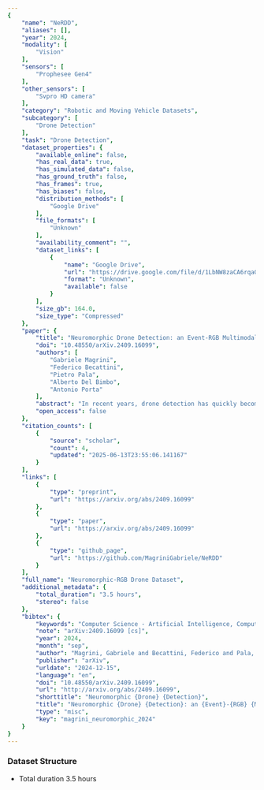 ```yaml
---
{
    "name": "NeRDD",
    "aliases": [],
    "year": 2024,
    "modality": [
        "Vision"
    ],
    "sensors": [
        "Prophesee Gen4"
    ],
    "other_sensors": [
        "Svpro HD camera"
    ],
    "category": "Robotic and Moving Vehicle Datasets",
    "subcategory": [
        "Drone Detection"
    ],
    "task": "Drone Detection",
    "dataset_properties": {
        "available_online": false,
        "has_real_data": true,
        "has_simulated_data": false,
        "has_ground_truth": false,
        "has_frames": true,
        "has_biases": false,
        "distribution_methods": [
            "Google Drive"
        ],
        "file_formats": [
            "Unknown"
        ],
        "availability_comment": "",
        "dataset_links": [
            {
                "name": "Google Drive",
                "url": "https://drive.google.com/file/d/1LbNW8zaCA6rqaGNA54IeqgjovY_aLSeU/view?usp=sharing",
                "format": "Unknown",
                "available": false
            }
        ],
        "size_gb": 164.0,
        "size_type": "Compressed"
    },
    "paper": {
        "title": "Neuromorphic Drone Detection: an Event-RGB Multimodal Approach",
        "doi": "10.48550/arXiv.2409.16099",
        "authors": [
            "Gabriele Magrini",
            "Federico Becattini",
            "Pietro Pala",
            "Alberto Del Bimbo",
            "Antonio Porta"
        ],
        "abstract": "In recent years, drone detection has quickly become a subject of extreme interest: the potential for fast-moving objects of contained dimensions to be used for malicious intents or even terrorist attacks has posed attention to the necessity for precise and resilient systems for detecting and identifying such elements. While extensive literature and works exist on object detection based on RGB data, it is also critical to recognize the limits of such modality when applied to UAVs detection. Detecting drones indeed poses several challenges such as fast-moving objects and scenes with a high dynamic range or, even worse, scarce illumination levels. Neuromorphic cameras, on the other hand, can retain precise and rich spatio-temporal information in situations that are challenging for RGB cameras. They are resilient to both high-speed moving objects and scarce illumination settings, while prone to suffer a rapid loss of information when the objects in the scene are static. In this context, we present a novel model for integrating both domains together, leveraging multimodal data to take advantage of the best of both worlds. To this end, we also release NeRDD (Neuromorphic-RGB Drone Detection), a novel spatio-temporally synchronized Event-RGB Drone detection dataset of more than 3.5 hours of multimodal annotated recordings.",
        "open_access": false
    },
    "citation_counts": [
        {
            "source": "scholar",
            "count": 4,
            "updated": "2025-06-13T23:55:06.141167"
        }
    ],
    "links": [
        {
            "type": "preprint",
            "url": "https://arxiv.org/abs/2409.16099"
        },
        {
            "type": "paper",
            "url": "https://arxiv.org/abs/2409.16099"
        },
        {
            "type": "github_page",
            "url": "https://github.com/MagriniGabriele/NeRDD"
        }
    ],
    "full_name": "Neuromorphic-RGB Drone Dataset",
    "additional_metadata": {
        "total_duration": "3.5 hours",
        "stereo": false
    },
    "bibtex": {
        "keywords": "Computer Science - Artificial Intelligence, Computer Science - Computer Vision and Pattern Recognition",
        "note": "arXiv:2409.16099 [cs]",
        "year": 2024,
        "month": "sep",
        "author": "Magrini, Gabriele and Becattini, Federico and Pala, Pietro and Bimbo, Alberto Del and Porta, Antonio",
        "publisher": "arXiv",
        "urldate": "2024-12-15",
        "language": "en",
        "doi": "10.48550/arXiv.2409.16099",
        "url": "http://arxiv.org/abs/2409.16099",
        "shorttitle": "Neuromorphic {Drone} {Detection}",
        "title": "Neuromorphic {Drone} {Detection}: an {Event}-{RGB} {Multimodal} {Approach}",
        "type": "misc",
        "key": "magrini_neuromorphic_2024"
    }
}
---
```


### Dataset Structure

- Total duration 3.5 hours
